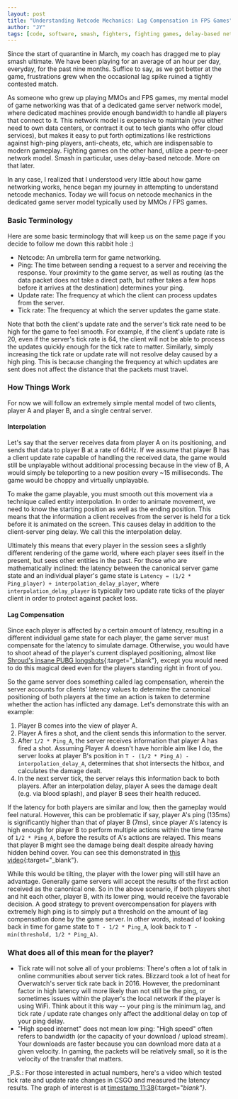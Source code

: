 ```yaml
---
layout: post
title: "Understanding Netcode Mechanics: Lag Compensation in FPS Games"
author: "JY"
tags: [code, software, smash, fighters, fighting games, delay-based netcode, rollback netcode, netcode, fps, games, shooters]
---
```


Since the start of quarantine in March, my coach has dragged me to play smash ultimate. We have been playing for an average of an hour per day, everyday, for the past nine months. Suffice to say, as we got better at the game, frustrations grew when the occasional lag spike ruined a tightly contested match.

As someone who grew up playing MMOs and FPS games, my mental model of game networking was that of a dedicated game server network model, where dedicated machines provide enough bandwidth to handle all players that connect to it. This network model is expensive to maintain (you either need to own data centers, or contract it out to tech giants who offer cloud services), but makes it easy to put forth optimizations like restrictions against high-ping players, anti-cheats, etc, which are indispensable to modern gameplay. Fighting games on the other hand, utilize a peer-to-peer network model. Smash in particular, uses delay-based netcode. More on that later.

In any case, I realized that I understood very little about how game networking works, hence began my journey in attempting to understand netcode mechanics. Today we will focus on netcode mechanics in the dedicated game server model typically used by MMOs / FPS games.

### Basic Terminology
Here are some basic terminology that will keep us on the same page if you decide to follow me down this rabbit hole :)

* Netcode: An umbrella term for game networking.
* Ping: The time between sending a request to a server and receiving the response. Your proximity to the game server, as well as routing (as the data packet does not take a direct path, but rather takes a few hops before it arrives at the destination) determines your ping.
* Update rate: The frequency at which the client can process updates from the server.
* Tick rate: The frequency at which the server updates the game state.

Note that both the client's update rate and the server's tick rate need to be high for the game to feel smooth. For example, if the client's update rate is 20, even if the server's tick rate is 64, the client will not be able to process the updates quickly enough for the tick rate to matter. Similarly, simply increasing the tick rate or update rate will not resolve delay caused by a high ping. This is because changing the frequency at which updates are sent does not affect the distance that the
packets must travel.

### How Things Work
For now we will follow an extremely simple mental model of two clients, player A and player B, and a single central server.

#### Interpolation
Let's say that the server receives data from player A on its positioning, and sends that data to player B at a rate of 64Hz. If we assume that player B has a client update rate capable of handling the received data, the game would still be unplayable without additional processing because in the view of B, A would simply be teleporting to a new position every ~15 milliseconds. The game would be choppy and virtually unplayable.

To make the game playable, you must smooth out this movement via a technique called entity interpolation. In order to animate movement, we need to know the starting position as well as the ending position. This means that the information a client receives from the server is held for a tick before it is animated on the screen. This causes delay in addition to the client-server ping delay. We call this the interpolation delay.

Ultimately this means that every player in the session sees a slightly different rendering of
the game world, where each player sees itself in the present, but sees other entities in the past.
For those who are mathematically inclined: the latency between the canonical server game state and an individual player's game state is `Latency = (1/2 * Ping_player) + interpolation_delay_player`, where `interpolation_delay_player` is typically two update rate ticks of the player client in order to protect against packet loss.

#### Lag Compensation
Since each player is affected by a certain amount of latency, resulting in a different individual game state for each player, the game server must compensate for the latency to simulate damage. Otherwise, you would have to shoot ahead of the player's current displayed positioning, almost like [Shroud's insane PUBG longshots](https://youtu.be/hV-4cuzK1wE?t=13){:target="_blank"}, except you would need to do this magical deed even for the players standing right in front of you.

So the game server does something called lag compensation, wherein the server accounts for clients' latency values to determine the canonical positioning of both players at the time an action is taken to determine whether the action has inflicted any damage. Let's demonstrate this with an example:
1. Player B comes into the view of player A.
2. Player A fires a shot, and the client sends this information to the server.
3. After `1/2 * Ping_A`, the server receives information that player A has fired a shot. Assuming Player A doesn't have horrible aim like I do, the server looks at player B's position in `T - (1/2 * Ping_A) - interpolation_delay_A`, determines that shot intersects the hitbox, and calculates the damage dealt.
4. In the next server tick, the server relays this information back to both players. After an interpolation delay, player A sees the damage dealt (e.g. via blood splash), and player B sees their health reduced.

If the latency for both players are similar and low, then the gameplay would feel natural. However, this can be problematic if say, player A's ping (135ms) is significantly higher than that of player B (7ms), since player A's latency is high enough for player B to perform multiple actions within the time frame of `1/2 * Ping_A`, before the results of A's actions are relayed. This means that player B might see the damage being dealt despite already having hidden behind cover. You can see this demonstrated in [this video](https://youtu.be/-Wk9lW8zQLk?t=375){:target="_blank"}.

While this would be tilting, the player with the lower ping will still have an advantage. Generally game servers will accept the results of the first action received as the canonical one. So in the above scenario, if both players shot and hit each other, player B, with its lower ping, would receive the favorable decision. A good strategy to prevent overcompensation for players with extremely high ping is to simply put a threshold on the amount of lag compensation done by the
game server. In other words, instead of looking back in time for game state to `T - 1/2 * Ping_A`, look back to `T - min(threshold, 1/2 * Ping_A)`.

### What does all of this mean for the player?
* Tick rate will not solve all of your problems: There's often a lot of talk in online communities about server tick rates. Blizzard took a lot of heat for Overwatch's server tick rate back in 2016. However, the predominant factor in high latency will more likely than not still be the ping, or sometimes issues within the player's the local network if the player is using WiFi. Think about it this way -- your ping is the minimum lag, and tick rate / update rate changes only
affect the additional delay on top of your ping delay.
* "High speed internet" does not mean low ping: "High speed" often refers to bandwidth (or the capacity of your download / upload stream). Your downloads are faster because you can download more data at a given velocity. In gaming, the packets will be relatively small, so it is the velocity of the transfer that matters.

_P.S.: For those interested in actual numbers, here's a video which tested tick rate and update rate changes in CSGO and measured the latency results. The graph of interest is at [timestamp 11:38](https://youtu.be/pHi2DfSFFpk?t=698){:target="_blank"}_.
